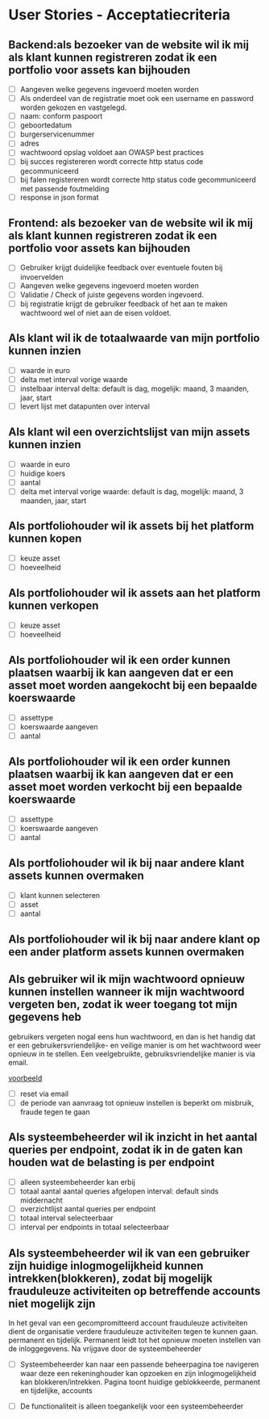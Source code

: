 # User Stories - Acceptatiecriteria

## Backend:als bezoeker van de website wil ik mij als klant kunnen registreren zodat ik een portfolio voor assets kan bijhouden

- [ ] Aangeven welke gegevens ingevoerd moeten worden
- [ ] Als onderdeel van de registratie moet ook een username en password worden gekozen en vastgelegd.
- [ ] naam: conform paspoort
- [ ] geboortedatum
- [ ] burgerservicenummer
- [ ] adres
- [ ] wachtwoord opslag voldoet aan OWASP best practices
- [ ] bij succes registereren wordt correcte http status code gecommuniceerd 
- [ ] bij falen registereren wordt correcte http status code gecommuniceerd met passende foutmelding
- [ ] response in json format

## Frontend: als bezoeker van de website wil ik mij als klant kunnen registreren zodat ik een portfolio voor assets kan bijhouden

- [ ] Gebruiker krijgt duidelijke feedback over eventuele fouten bij invoervelden
- [ ] Aangeven welke gegevens ingevoerd moeten worden
- [ ] Validatie / Check of juiste gegevens worden ingevoerd.
- [ ] bij registratie krijgt de gebruiker feedback of het aan te maken wachtwoord wel of niet aan de eisen voldoet.

## Als klant wil ik de totaalwaarde van mijn portfolio kunnen inzien

- [ ] waarde in euro
- [ ] delta met interval vorige waarde
- [ ] instelbaar interval delta: default is dag, mogelijk: maand, 3 maanden, jaar, start
- [ ] levert lijst met datapunten over interval

## Als klant wil een overzichtslijst van mijn assets kunnen inzien

- [ ] waarde in euro
- [ ] huidige koers
- [ ] aantal
- [ ] delta met interval vorige waarde: default is dag, mogelijk: maand, 3 maanden, jaar, start

## Als portfoliohouder wil ik assets bij het platform kunnen kopen

- [ ] keuze asset
- [ ] hoeveelheid

## Als portfoliohouder wil ik assets aan het platform kunnen verkopen

- [ ] keuze asset
- [ ] hoeveelheid

## Als portfoliohouder wil ik een order kunnen plaatsen waarbij ik kan aangeven dat er een asset moet worden aangekocht bij een bepaalde koerswaarde

- [ ] assettype
- [ ] koerswaarde aangeven
- [ ] aantal 

## Als portfoliohouder wil ik een order kunnen plaatsen waarbij ik kan aangeven dat er een asset moet worden verkocht bij een bepaalde koerswaarde

- [ ] assettype
- [ ] koerswaarde aangeven
- [ ] aantal 

## Als portfoliohouder wil ik bij naar andere klant assets kunnen overmaken

- [ ] klant kunnen selecteren
- [ ] asset  
- [ ] aantal

## Als portfoliohouder wil ik bij naar andere klant op een ander platform assets kunnen overmaken

## Als gebruiker wil ik mijn wachtwoord opnieuw kunnen instellen wanneer ik mijn wachtwoord vergeten ben, zodat ik weer toegang tot mijn gegevens heb

gebruikers vergeten nogal eens hun wachtwoord, en dan is het handig dat er een gebruikersvriendelijke- en veilige manier is om het wachtwoord weer opnieuw in te stellen. Een veelgebruikte, gebruiksvriendelijke manier is via email.

[voorbeeld](https://www.baeldung.com/spring-email)

- [ ] reset via email 
- [ ] de periode van aanvraag tot opnieuw instellen is beperkt om misbruik, fraude tegen te gaan

## Als systeembeheerder wil ik inzicht in het aantal queries per endpoint, zodat ik in de gaten kan houden wat de belasting is per endpoint

- [ ] alleen systeembeheerder kan erbij
- [ ] totaal aantal aantal queries afgelopen interval: default sinds middernacht
- [ ] overzichtlijst aantal queries per endpoint
- [ ] totaal interval selecteerbaar
- [ ] interval per endpoints in totaal selecteerbaar

## Als systeembeheerder wil ik van een gebruiker zijn huidige inlogmogelijkheid kunnen intrekken(blokkeren), zodat bij mogelijk frauduleuze activiteiten op betreffende accounts niet mogelijk zijn

In het geval van een gecompromitteerd account frauduleuze activiteiten  dient de organisatie verdere frauduleuze activiteiten tegen te kunnen gaan. permanent en tijdelijk. Permanent leidt tot het opnieuw moeten instellen van de inloggegevens. Na vrijgave door de systeembeheerder

- [ ] Systeembeheerder kan naar een passende beheerpagina toe navigeren waar deze een rekeninghouder kan opzoeken en zijn inlogmogelijkheid kan blokkeren/intrekken. Pagina toont huidige geblokkeerde, permanent en tijdelijke, accounts
- [ ] De functionaliteit is alleen toegankelijk voor een systeembeheerder

